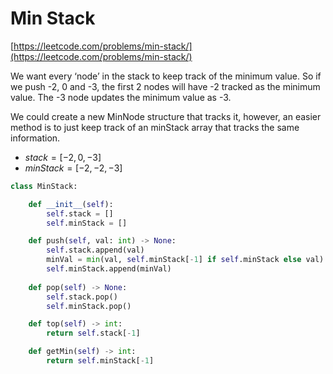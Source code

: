 # Min Stack

[https://leetcode.com/problems/min-stack/](https://leetcode.com/problems/min-stack/)

We want every ‘node’ in the stack to keep track of the minimum value. So if we push -2, 0 and -3, the first 2 nodes will have -2 tracked as the minimum value. The -3 node updates the minimum value as -3. 

We could create a new MinNode structure that tracks it, however, an easier method is to just keep track of an minStack array that tracks the same information.

- $stack = [-2,0,-3]$
- $minStack = [-2,-2,-3]$

```python
class MinStack:

    def __init__(self):
        self.stack = []
        self.minStack = []

    def push(self, val: int) -> None:
        self.stack.append(val)
        minVal = min(val, self.minStack[-1] if self.minStack else val)
        self.minStack.append(minVal)
        
    def pop(self) -> None:
        self.stack.pop()
        self.minStack.pop()

    def top(self) -> int:
        return self.stack[-1]

    def getMin(self) -> int:
        return self.minStack[-1]
```